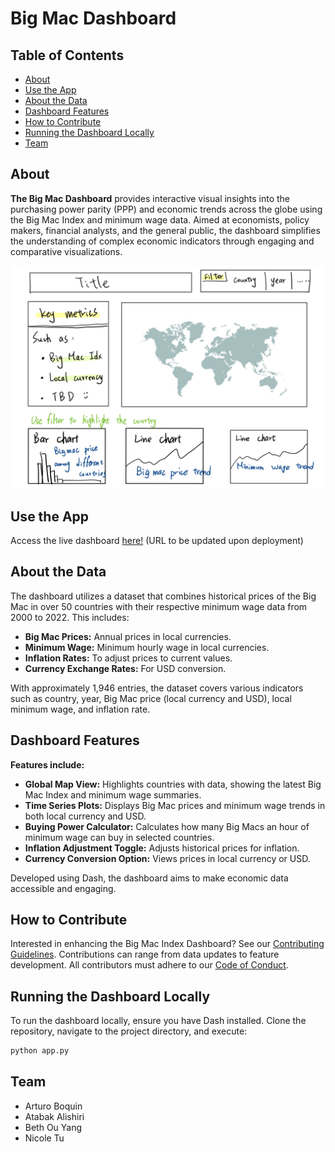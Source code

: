 # Big Mac Dashboard

## Table of Contents

- [About](#about)
- [Use the App](#use-the-app)
- [About the Data](#about-the-data)
- [Dashboard Features](#dashboard-features)
- [How to Contribute](#how-to-contribute)
- [Running the Dashboard Locally](#running-the-dashboard-locally)
- [Team](#team)

## About

**The Big Mac Dashboard** provides interactive visual insights into the purchasing power parity (PPP) and economic trends across the globe using the Big Mac Index and minimum wage data. Aimed at economists, policy makers, financial analysts, and the general public, the dashboard simplifies the understanding of complex economic indicators through engaging and comparative visualizations.

![sketch dashboard](https://github.com/UBC-MDS/DSCI-532_2024_12_bigmac/blob/main/img/sketch.jpg)

## Use the App

Access the live dashboard [here!](#) (URL to be updated upon deployment)

## About the Data

The dashboard utilizes a dataset that combines historical prices of the Big Mac in over 50 countries with their respective minimum wage data from 2000 to 2022. This includes:

- **Big Mac Prices:** Annual prices in local currencies.
- **Minimum Wage:** Minimum hourly wage in local currencies.
- **Inflation Rates:** To adjust prices to current values.
- **Currency Exchange Rates:** For USD conversion.

With approximately 1,946 entries, the dataset covers various indicators such as country, year, Big Mac price (local currency and USD), local minimum wage, and inflation rate.

## Dashboard Features

**Features include:**

- **Global Map View:** Highlights countries with data, showing the latest Big Mac Index and minimum wage summaries.
- **Time Series Plots:** Displays Big Mac prices and minimum wage trends in both local currency and USD.
- **Buying Power Calculator:** Calculates how many Big Macs an hour of minimum wage can buy in selected countries.
- **Inflation Adjustment Toggle:** Adjusts historical prices for inflation.
- **Currency Conversion Option:** Views prices in local currency or USD.

Developed using Dash, the dashboard aims to make economic data accessible and engaging.

## How to Contribute

Interested in enhancing the Big Mac Index Dashboard? See our [Contributing Guidelines](#). Contributions can range from data updates to feature development. All contributors must adhere to our [Code of Conduct](#).

## Running the Dashboard Locally

To run the dashboard locally, ensure you have Dash installed. Clone the repository, navigate to the project directory, and execute:

```bash
python app.py
```

## Team
- Arturo Boquin
- Atabak Alishiri
- Beth Ou Yang
- Nicole Tu
